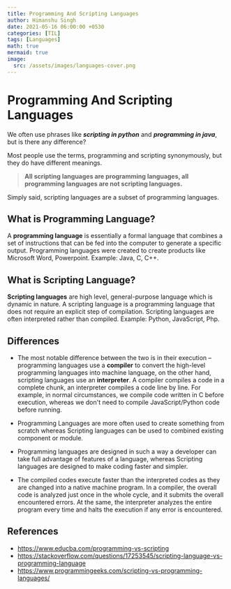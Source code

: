 ```yaml
---
title: Programming And Scripting Languages
author: Himanshu Singh
date: 2021-05-16 06:00:00 +0530
categories: [TIL]
tags: [Languages]
math: true
mermaid: true
image:
  src: /assets/images/languages-cover.png
---
```


# Programming And Scripting Languages
We often use phrases like ***scripting in python*** and ***programming in java***, but is there any difference?


Most people use the terms, programming and scripting synonymously, but they do have different meanings.
> **All scripting languages are programming languages, all programming languages are not scripting languages.**

Simply said, scripting languages are a subset of programming languages.

## What is Programming Language?
A **programming language** is essentially a formal language that combines a set of instructions that can be fed into the computer to generate a specific output. Programming languages were created to create products like Microsoft Word, Powerpoint.
Example: Java, C, C++. 


## What is Scripting Language?
**Scripting languages** are high level, general-purpose language which is dynamic in nature. A scripting language is a programming language that does not require an explicit step of compilation. Scripting languages are often interpreted rather than compiled.
Example: Python, JavaScript, Php.


## Differences
- The most notable difference between the two is in their execution – programming languages use a **compiler** to convert the high-level programming languages into machine language, on the other hand, scripting languages use an **interpreter**.
A compiler compiles a code in a complete chunk, an interpreter compiles a code line by line.
For example, in normal circumstances, we compile code written in C before execution, whereas we don't need to compile JavaScript/Python code before running. 


- Programming Languages are more often used to create something from scratch whereas Scripting languages can be used to combined existing component or module.

- Programming languages are designed in such a way a developer can take full advantage of features of a language, whereas Scripting languages are designed to make coding faster and simpler.

- The compiled codes execute faster than the interpreted codes as they are changed into a native machine program.  In a compiler, the overall code is analyzed just once in the whole cycle, and it submits the overall encountered errors. At the same, the interpreter analyzes the entire program every time and halts the execution if any error is encountered.


## References
- https://www.educba.com/programming-vs-scripting
- https://stackoverflow.com/questions/17253545/scripting-language-vs-programming-language
- https://www.programmingeeks.com/scripting-vs-programming-languages/